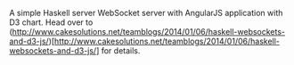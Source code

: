 A simple Haskell server WebSocket server with AngularJS application with D3 chart. Head over to (http://www.cakesolutions.net/teamblogs/2014/01/06/haskell-websockets-and-d3-js/)[http://www.cakesolutions.net/teamblogs/2014/01/06/haskell-websockets-and-d3-js/] for details.
